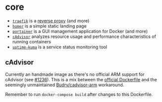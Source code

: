 # core

- [`traefik`](https://doc.traefik.io/traefik/) is a
  [reverse proxy](https://www.cloudflare.com/en-gb/learning/cdn/glossary/reverse-proxy/) (and more)
- [`homer`](https://github.com/bastienwirtz/homer) is a simple static landing page
- [`portainer`](https://docs.portainer.io/) is a GUI management application for Docker (and more)
- [`cAdvisor`](https://github.com/google/cadvisor) analyzes resource usage and performance
  characteristics of running containers
- [`uptime-kuma`](https://github.com/louislam/uptime-kuma) is a service status monitoring tool

## cAdvisor

Currently an handmade image as there's no official ARM support for cAdvisor
(see [#1236](https://github.com/google/cadvisor/issues/1236)).
This is a mix between the
[official Dockerfile](https://github.com/google/cadvisor/blob/master/deploy/Dockerfile)
and the seemingly unmaintained
[Budry/cadvisor-arm](https://github.com/Budry/cadvisor-arm) workaround.

Remember to run `docker-compose build` after changes to this Dockerfile.
